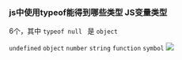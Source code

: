 
### js中使用typeof能得到哪些类型 JS变量类型
  6个，其中 `typeof null ` 是 `object`

  `undefined` `object` `number`  `string` `function` `symbol`
  ![](/../imgs/1157030600.jpg)

